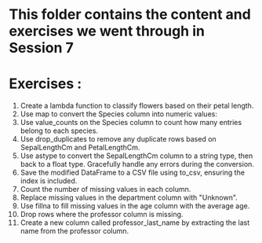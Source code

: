 # This folder contains the content and exercises we went through in Session 7

# Exercises :
1. Create a lambda function to classify flowers based on their petal length.
2. Use map to convert the Species column into numeric values:
3. Use value_counts on the Species column to count how many entries belong to each species.
4. Use drop_duplicates to remove any duplicate rows based on SepalLengthCm and PetalLengthCm.
5. Use astype to convert the SepalLengthCm column to a string type, then back to a float type. Gracefully handle any errors during the conversion.
6. Save the modified DataFrame to a CSV file using to_csv, ensuring the index is included.
7. Count the number of missing values in each column.
8. Replace missing values in the department column with "Unknown".
9. Use fillna to fill missing values in the age column with the average age.
10. Drop rows where the professor column is missing.
11. Create a new column called professor_last_name by extracting the last name from the professor column.